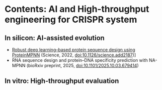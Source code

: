 # Contents: AI and High-throughput engineering for CRISPR system

## In silicon: AI-assisted evolution

* [Robust deep learning–based protein sequence design using ProteinMPNN](AI_Protein/Paper_1.md) (Science, 2022, [doi:10.1126/science.add2187](https://www.science.org/doi/10.1126/science.add2187))]
* RNA sequence design and protein–DNA specificity prediction with NA-MPNN (bioRxiv preprint, 2025, [doi:10.1101/2025.10.03.679414](https://doi.org/10.1101/2025.10.03.679414))

## In vitro: High-throughput evaluation
